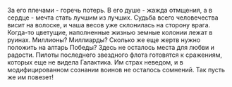 <!--2023-10-22 21:43:53-->
За его плечами - горечь потерь. В его душе - жажда отмщения, а в сердце - мечта стать лучшим из лучших. Судьба всего человечества висит на волоске, и чаша весов уже склонилась на сторону врага. Когда-то цветущие, наполненные жизнью земные колонии лежат в руинах. Миллионы? Миллиарды? Сколько же еще жертв нужно положить на алтарь Победы? Здесь не осталось места для любви и радости. Пилоты последнего звездного флота готовятся к сражениям, которых еще не видела Галактика. Им страх неведом, и в модифицированном сознании воинов не осталось сомнений. Так пусть же им повезет!